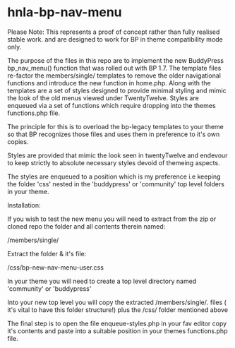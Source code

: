 hnla-bp-nav-menu
================

Please Note: This represents a proof of concept rather than fully realised stable work.
and are designed to work for BP in theme compatibility mode only.

The purpose of the files in this repo are to implement the new BuddyPress bp_nav_menu() function that was rolled out with BP 1.7. The template files re-factor the members/single/ templates to remove the older navigational functions and introduce the new function in home.php. Along with the templates are a set of styles designed to provide minimal styling and mimic the look of the old menus viewed under TwentyTwelve. Styles are enqueued via a set of functions which require dropping into the themes functions.php file.

The principle for this is to overload the bp-legacy templates to your theme so that BP recognizes those files and uses them in preference to it's own copies.

Styles are provided that mimic the look seen in twentyTwelve  and endevour to keep strictly to absolute necessary styles devoid of themeing aspects.

The styles are enqueued to a position which is my preference i.e keeping the folder 'css' nested in the 'buddypress' or 'community' top level folders in your theme.

Installation:

If you wish to test the new menu you will need to extract from the zip  or cloned repo the
folder and all contents therein named:

/members/single/

Extract the folder & it's file:

/css/bp-new-nav-menu-user.css

In your theme you will need to create a top level directory named 'community' or 'buddypress'

Into your new top level  you will copy the extracted /members/single/*.* files  ( it's vital to have this folder structure!)
plus the /css/ folder mentioned above

The final step is to open the file enqueue-styles.php in your fav editor copy it's contents and paste into a suitable position in your themes functions.php file.
